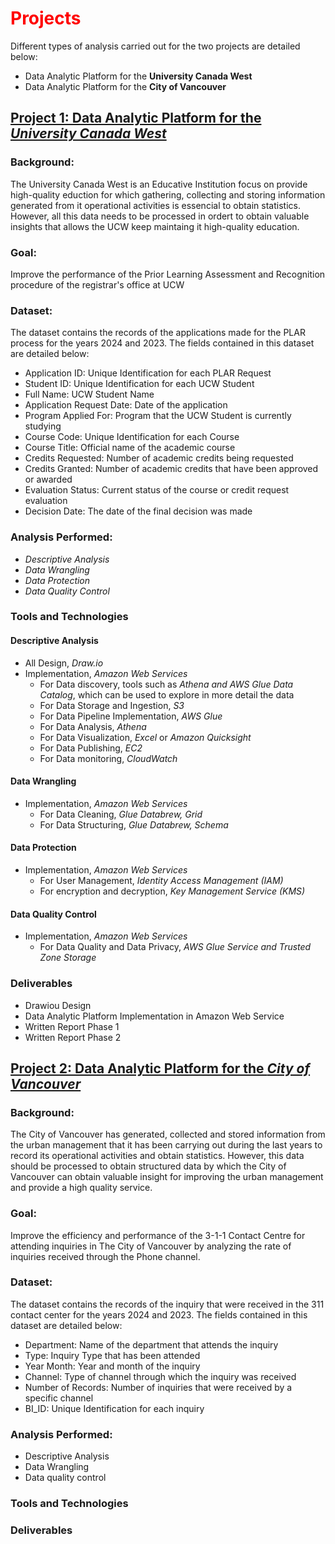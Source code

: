 # <font color="red">Projects</font>

Different types of analysis carried out for the two projects are detailed below:
- Data Analytic Platform for the **University Canada West**
- Data Analytic Platform for the **City of Vancouver**
 
## [Project 1: Data Analytic Platform for the *University Canada West*](University_Canada_West/README.md)

### Background:
The University Canada West is an Educative Institution focus on provide high-quality eduction for which gathering, collecting and storing information generated from it operational activities is essencial to obtain statistics. However, all this data needs to be processed in ordert to obtain valuable insights that allows the UCW keep maintaing it high-quality education.

### Goal:
Improve the performance of the Prior Learning Assessment and Recognition procedure of the registrar's office at UCW

### Dataset:
The dataset contains the records of the applications made for the PLAR process for the years 2024 and 2023. The fields contained in this dataset are detailed below:

- Application ID: Unique Identification for each PLAR Request
- Student ID: Unique Identification for each UCW Student
- Full Name: UCW Student Name
- Application Request Date: Date of the application
- Program Applied For: Program that the UCW Student is currently studying
- Course Code: Unique Identification for each Course
- Course Title: Official name of the academic course
- Credits Requested: Number of academic credits being requested
- Credits Granted: Number of academic credits that have been approved or awarded
- Evaluation Status: Current status of the course or credit request evaluation
- Decision Date: The date of the final decision was made

### Analysis Performed:
- *Descriptive Analysis*
- *Data Wrangling*
- *Data Protection*
- *Data Quality Control*

### Tools and Technologies

#### Descriptive Analysis
- All Design, *Draw.io*
- Implementation, *Amazon Web Services*
  - For Data discovery, tools such as *Athena and AWS Glue Data Catalog*, which can be used to explore in more detail the data
  - For Data Storage and Ingestion, *S3*
  - For Data Pipeline Implementation, *AWS Glue*
  - For Data Analysis, *Athena*
  - For Data Visualization, *Excel* or *Amazon Quicksight*
  - For Data Publishing, *EC2*
  - For Data monitoring, *CloudWatch*
 
#### Data Wrangling    
- Implementation, *Amazon Web Services*
  - For Data Cleaning, *Glue Databrew, Grid*
  - For Data Structuring, *Glue Databrew, Schema*

#### Data Protection
- Implementation, *Amazon Web Services*
  - For User Management, *Identity Access Management (IAM)*
  - For encryption and decryption, *Key Management Service (KMS)*

#### Data Quality Control
- Implementation, *Amazon Web Services*
   - For Data Quality and Data Privacy, *AWS Glue Service and Trusted Zone Storage*

### Deliverables
- Drawiou Design
- Data Analytic Platform Implementation in Amazon Web Service
- Written Report Phase 1
- Written Report Phase 2  


## [Project 2: Data Analytic Platform for the *City of Vancouver*](The_City_of_Vancouver/README.md)

### Background:
The City of Vancouver has generated, collected and stored information from the urban management that it has been carrying out during the last years to record its operational activities and obtain statistics. However, this data should be processed to obtain structured data by which the City of Vancouver can obtain valuable insight for improving the urban management and provide a high quality service. 

### Goal:
Improve the efficiency and performance of the 3-1-1 Contact Centre for attending inquiries in The City of Vancouver by analyzing the rate of inquiries received through the Phone channel.

### Dataset:
The dataset contains the records of the inquiry that were received in the 311 contact center for the years 2024 and 2023. The fields contained in this dataset are detailed below:

- Department: Name of the department that attends the inquiry
- Type: Inquiry Type that has been attended
- Year Month: Year and month of the inquiry
- Channel: Type of channel through which the inquiry was received
- Number of Records: Number of inquiries that were received by a specific channel
- BI_ID: Unique Identification for each inquiry

### Analysis Performed:
- Descriptive Analysis
- Data Wrangling
- Data quality control

### Tools and Technologies


### Deliverables


